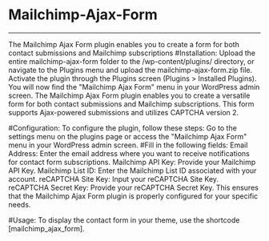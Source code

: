 # Mailchimp-Ajax-Form
<hr>
The Mailchimp Ajax Form plugin enables you to create a form for both contact submissions and Mailchimp subscriptions
#Installation:
Upload the entire mailchimp-ajax-form folder to the /wp-content/plugins/ directory, or navigate to the Plugins menu and upload the mailchimp-ajax-form.zip file. Activate the plugin through the Plugins screen (Plugins > Installed Plugins). You will now find the "Mailchimp Ajax Form" menu in your WordPress admin screen.
The Mailchimp Ajax Form plugin enables you to create a versatile form for both contact submissions and Mailchimp subscriptions. This form supports Ajax-powered submissions and utilizes CAPTCHA version 2.

#Configuration:
To configure the plugin, follow these steps:
Go to the settings menu on the plugins page or access the "Mailchimp Ajax Form" menu in your WordPress admin screen.
#Fill in the following fields:
Email Address: Enter the email address where you want to receive notifications for contact form subscriptions.
Mailchimp API Key: Provide your Mailchimp API Key.
Mailchimp List ID: Enter the Mailchimp List ID associated with your account.
reCAPTCHA Site Key: Input your reCAPTCHA Site Key.
reCAPTCHA Secret Key: Provide your reCAPTCHA Secret Key.
This ensures that the Mailchimp Ajax Form plugin is properly configured for your specific needs.

#Usage:
To display the contact form in your theme, use the shortcode [mailchimp_ajax_form].
